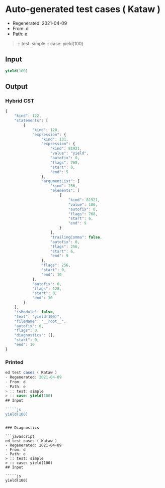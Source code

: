 # Auto-generated test cases ( Kataw )
- Regenerated: 2021-04-09
- From: d
- Path: e
> :: test: simple
> :: case: yield(100)
## Input

`````js
yield(100)
`````

## Output

### Hybrid CST

```javascript
{
    "kind": 122,
    "statements": [
        {
            "kind": 120,
            "expression": {
                "kind": 131,
                "expression": {
                    "kind": 81921,
                    "value": "yield",
                    "autofix": 0,
                    "flags": 768,
                    "start": 0,
                    "end": 5
                },
                "argumentList": {
                    "kind": 256,
                    "elements": [
                        {
                            "kind": 81921,
                            "value": 100,
                            "autofix": 0,
                            "flags": 768,
                            "start": 6,
                            "end": 9
                        }
                    ],
                    "trailingComma": false,
                    "autofix": 0,
                    "flags": 256,
                    "start": 6,
                    "end": 9
                },
                "flags": 256,
                "start": 0,
                "end": 10
            },
            "autofix": 0,
            "flags": 128,
            "start": 0,
            "end": 10
        }
    ],
    "isModule": false,
    "text": "yield(100)",
    "fileName": "__root__",
    "autofix": 0,
    "flags": 0,
    "diagnostics": [],
    "start": 0,
    "end": 10
}
```

### Printed

```javascript
ed test cases ( Kataw )
- Regenerated: 2021-04-09
- From: d
- Path: e
> :: test: simple
> :: case: yield(100)
## Input

`````js
yield(100)
`````
```

### Diagnostics

```javascript
ed test cases ( Kataw )
- Regenerated: 2021-04-09
- From: d
- Path: e
> :: test: simple
> :: case: yield(100)
## Input

`````js
yield(100)
`````
```

